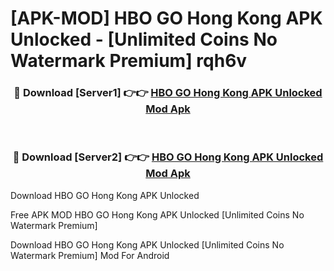 # [APK-MOD] HBO GO Hong Kong APK Unlocked - [Unlimited Coins No Watermark Premium] rqh6v



<div align="center">
<h3>🔴 Download [Server1] 👉👉 <a href="https://momento.my/?title=HBO_GO_Hong_Kong_APK_Unlocked">HBO GO Hong Kong APK Unlocked Mod Apk</a></h3><br>

<h3>🔴 Download [Server2] 👉👉 <a href="https://momento.my/?title=HBO_GO_Hong_Kong_APK_Unlocked">HBO GO Hong Kong APK Unlocked Mod Apk</a></h3>
</div>



Download HBO GO Hong Kong APK Unlocked 

Free APK MOD HBO GO Hong Kong APK Unlocked [Unlimited Coins No Watermark Premium]

Download HBO GO Hong Kong APK Unlocked [Unlimited Coins No Watermark Premium] Mod For Android
